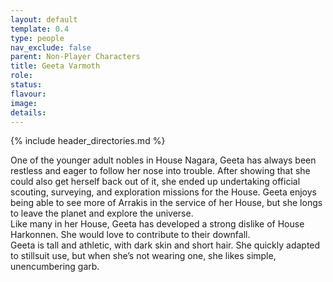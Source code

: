 ```yaml
---
layout: default
template: 0.4
type: people
nav_exclude: false
parent: Non-Player Characters
title: Geeta Varmoth
role: 
status: 
flavour: 
image: 
details:
---
```


{% include header_directories.md %}

One of the younger adult nobles in House Nagara,
Geeta has always been restless and eager to follow her
nose into trouble. After showing that she could also
get herself back out of it, she ended up undertaking
official scouting, surveying, and exploration missions
for the House. Geeta enjoys being able to see more
of Arrakis in the service of her House, but she longs to
leave the planet and explore the universe.  
Like many in her House, Geeta has developed a
strong dislike of House Harkonnen. She would love to
contribute to their downfall.  
Geeta is tall and athletic, with dark skin and short hair.
She quickly adapted to stillsuit use, but when she’s not
wearing one, she likes simple, unencumbering garb.  
